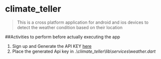 # climate_teller

>This is a cross platform application for android and ios devices to detect the weather condition based on their location

##Activities to perform before actually executing the app  
1. Sign up and Generate the API KEY [here](https://openweathermap.org/price)
2. Place the generated Api key in *.\climate_teller\lib\services\weather.dart*



